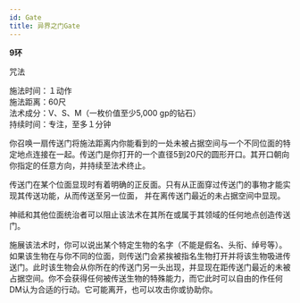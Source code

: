 ```yaml
---
id: Gate
title: 异界之门Gate
---
```


**9环**

咒法

施法时间：１动作  
施法距离：60尺  
法术成分：V、S、M（一枚价值至少5,000 gp的钻石）  
持续时间：专注，至多１分钟  


你召唤一扇传送门将施法距离内你能看到的一处未被占据空间与一个不同位面的特定地点连接在一起。传送门是你打开的一个直径5到20尺的圆形开口。其开口朝向你指定的任意方向，并持续至法术终止。


传送门在某个位面显现时有着明确的正反面。只有从正面穿过传送门的事物才能实现其传送功能，从而传送至另一位面，
并在离传送门最近的未占据空间中显现。


神祗和其他位面统治者可以阻止该法术在其所在或属于其领域的任何地点创造传送门。


施展该法术时，你可以说出某个特定生物的名字（不能是假名、头衔、绰号等）。如果该生物在与你不同的位面，则传送门会紧挨被指名生物打开并将该生物吸进传送门。此时该生物会从你所在的传送门另一头出现，并显现在距传送门最近的未被占据空间。你不会获得任何被传送生物的特殊能力，而它此时可以自由的作任何DM认为合适的行动。它可能离开，也可以攻击你或协助你。

